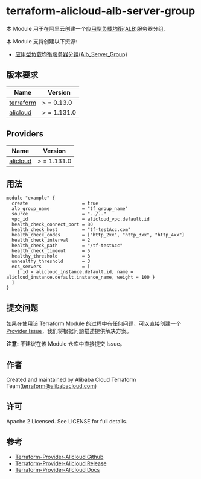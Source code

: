 terraform-alicloud-alb-server-group
=====================================================================

本 Module 用于在阿里云创建一个[应用型负载均衡(ALB)](https://help.aliyun.com/document_detail/250240.html)服务器分组.

本 Module 支持创建以下资源:

* [应用型负载均衡服务器分组(Alb_Server_Group)](https://registry.terraform.io/providers/aliyun/alicloud/latest/docs/resources/alb_server_group)

## 版本要求

| Name | Version |
|------|---------|
| <a name="requirement_terraform"></a> [terraform](#requirement\_terraform) | > = 0.13.0 |
| <a name="requirement_alicloud"></a> [alicloud](#requirement\_alicloud) | > = 1.131.0 |

## Providers

| Name | Version |
|------|---------|
| <a name="provider_alicloud"></a> [alicloud](#provider\_alicloud) | > = 1.131.0 |

## 用法

```hcl
module "example" {
  create                    = true
  alb_group_name            = "tf_group_name"
  source                    = "../.."
  vpc_id                    = alicloud_vpc.default.id
  health_check_connect_port = 80
  health_check_host         = "tf-testAcc.com"
  health_check_codes        = ["http_2xx", "http_3xx", "http_4xx"]
  health_check_interval     = 2
  health_check_path         = "/tf-testAcc"
  health_check_timeout      = 5
  healthy_threshold         = 3
  unhealthy_threshold       = 3
  ecs_servers               = [
    { id = alicloud_instance.default.id, name = alicloud_instance.default.instance_name, weight = 100 }
  ]
}
```

提交问题
------
如果在使用该 Terraform Module
的过程中有任何问题，可以直接创建一个 [Provider Issue](https://github.com/aliyun/terraform-provider-alicloud/issues/new)，我们将根据问题描述提供解决方案。

**注意:** 不建议在该 Module 仓库中直接提交 Issue。

作者
-------
Created and maintained by Alibaba Cloud Terraform Team(terraform@alibabacloud.com)

许可
----
Apache 2 Licensed. See LICENSE for full details.

参考
---------

* [Terraform-Provider-Alicloud Github](https://github.com/aliyun/terraform-provider-alicloud)
* [Terraform-Provider-Alicloud Release](https://releases.hashicorp.com/terraform-provider-alicloud/)
* [Terraform-Provider-Alicloud Docs](https://registry.terraform.io/providers/aliyun/alicloud/latest/docs)